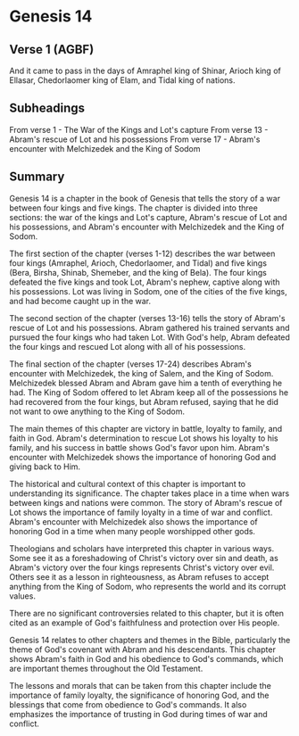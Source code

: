 # Genesis 14

## Verse 1 (AGBF)

And it came to pass in the days of Amraphel king of Shinar, Arioch king of Ellasar, Chedorlaomer king of Elam, and Tidal king of nations.

## Subheadings

From verse 1 - The War of the Kings and Lot's capture
From verse 13 - Abram's rescue of Lot and his possessions
From verse 17 - Abram's encounter with Melchizedek and the King of Sodom

## Summary

Genesis 14 is a chapter in the book of Genesis that tells the story of a war between four kings and five kings. The chapter is divided into three sections: the war of the kings and Lot's capture, Abram's rescue of Lot and his possessions, and Abram's encounter with Melchizedek and the King of Sodom.

The first section of the chapter (verses 1-12) describes the war between four kings (Amraphel, Arioch, Chedorlaomer, and Tidal) and five kings (Bera, Birsha, Shinab, Shemeber, and the king of Bela). The four kings defeated the five kings and took Lot, Abram's nephew, captive along with his possessions. Lot was living in Sodom, one of the cities of the five kings, and had become caught up in the war.

The second section of the chapter (verses 13-16) tells the story of Abram's rescue of Lot and his possessions. Abram gathered his trained servants and pursued the four kings who had taken Lot. With God's help, Abram defeated the four kings and rescued Lot along with all of his possessions.

The final section of the chapter (verses 17-24) describes Abram's encounter with Melchizedek, the king of Salem, and the King of Sodom. Melchizedek blessed Abram and Abram gave him a tenth of everything he had. The King of Sodom offered to let Abram keep all of the possessions he had recovered from the four kings, but Abram refused, saying that he did not want to owe anything to the King of Sodom.

The main themes of this chapter are victory in battle, loyalty to family, and faith in God. Abram's determination to rescue Lot shows his loyalty to his family, and his success in battle shows God's favor upon him. Abram's encounter with Melchizedek shows the importance of honoring God and giving back to Him.

The historical and cultural context of this chapter is important to understanding its significance. The chapter takes place in a time when wars between kings and nations were common. The story of Abram's rescue of Lot shows the importance of family loyalty in a time of war and conflict. Abram's encounter with Melchizedek also shows the importance of honoring God in a time when many people worshipped other gods.

Theologians and scholars have interpreted this chapter in various ways. Some see it as a foreshadowing of Christ's victory over sin and death, as Abram's victory over the four kings represents Christ's victory over evil. Others see it as a lesson in righteousness, as Abram refuses to accept anything from the King of Sodom, who represents the world and its corrupt values.

There are no significant controversies related to this chapter, but it is often cited as an example of God's faithfulness and protection over His people.

Genesis 14 relates to other chapters and themes in the Bible, particularly the theme of God's covenant with Abram and his descendants. This chapter shows Abram's faith in God and his obedience to God's commands, which are important themes throughout the Old Testament.

The lessons and morals that can be taken from this chapter include the importance of family loyalty, the significance of honoring God, and the blessings that come from obedience to God's commands. It also emphasizes the importance of trusting in God during times of war and conflict.